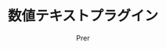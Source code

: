 ---
title: 数値テキストプラグイン
description: カンマ区切りや小数点の任意の桁数表示に対応した数値表示プラグインです
author: Prer
date:
keywords: [""]
category: [""]
---